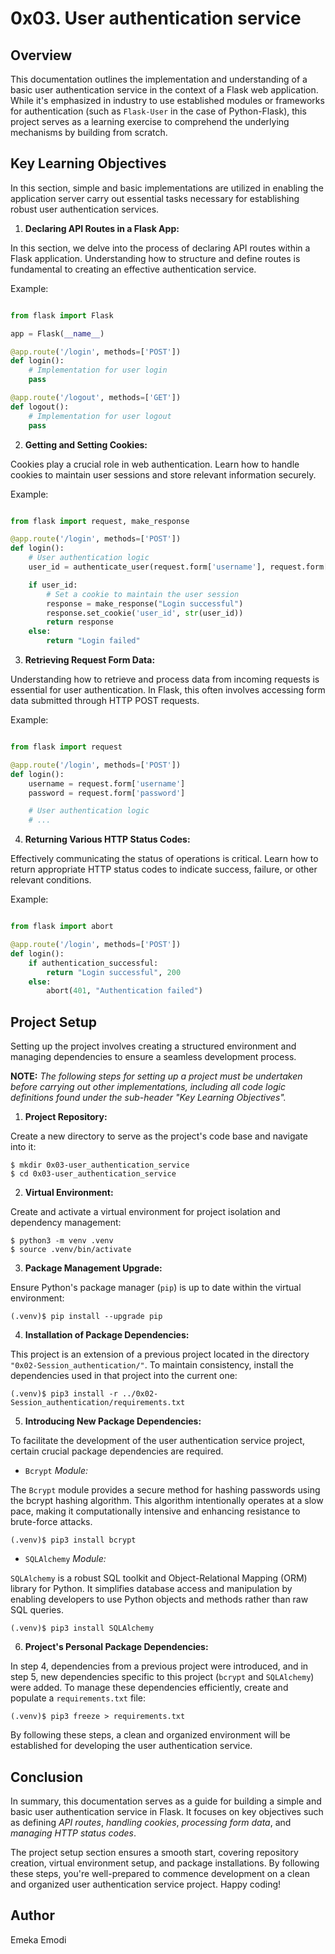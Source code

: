 # 0x03. User authentication service

## Overview

This documentation outlines the implementation and understanding of a basic user authentication service in the 
context of a Flask web application. While it's emphasized in industry to use established modules or frameworks for 
authentication (such as `Flask-User` in the case of Python-Flask), this project serves as a learning exercise to 
comprehend the underlying mechanisms by building from scratch.

## Key Learning Objectives

In this section, simple and basic implementations are utilized in enabling the application server carry out 
essential tasks necessary for establishing robust user authentication services.

1. **Declaring API Routes in a Flask App:**

In this section, we delve into the process of declaring API routes within a Flask application. Understanding how to 
structure and define routes is fundamental to creating an effective authentication service. 

Example:

```python

from flask import Flask

app = Flask(__name__)

@app.route('/login', methods=['POST'])
def login():
    # Implementation for user login
    pass

@app.route('/logout', methods=['GET'])
def logout():
    # Implementation for user logout
    pass
```

2. **Getting and Setting Cookies:**

Cookies play a crucial role in web authentication. Learn how to handle cookies to maintain user sessions and store 
relevant information securely. 

Example:

```python

from flask import request, make_response

@app.route('/login', methods=['POST'])
def login():
    # User authentication logic
    user_id = authenticate_user(request.form['username'], request.form['password'])

    if user_id:
        # Set a cookie to maintain the user session
        response = make_response("Login successful")
        response.set_cookie('user_id', str(user_id))
        return response
    else:
        return "Login failed"
```

3. **Retrieving Request Form Data:**

Understanding how to retrieve and process data from incoming requests is essential for user authentication. In 
Flask, this often involves accessing form data submitted through HTTP POST requests.

Example:

```python

from flask import request

@app.route('/login', methods=['POST'])
def login():
    username = request.form['username']
    password = request.form['password']

    # User authentication logic
    # ...
```

4. **Returning Various HTTP Status Codes:**

Effectively communicating the status of operations is critical. Learn how to return appropriate HTTP status codes 
to indicate success, failure, or other relevant conditions.

Example:

```python

from flask import abort

@app.route('/login', methods=['POST'])
def login():
    if authentication_successful:
        return "Login successful", 200
    else:
        abort(401, "Authentication failed")
```

## Project Setup

Setting up the project involves creating a structured environment and managing dependencies to ensure a seamless 
development process.

**NOTE:** *The following steps for setting up a project must be undertaken before carrying out other implementations, 
including all code logic definitions found under the sub-header "Key Learning Objectives".*

1. **Project Repository:**

Create a new directory to serve as the project's code base and navigate into it:

```shell
$ mkdir 0x03-user_authentication_service
$ cd 0x03-user_authentication_service
```

2. **Virtual Environment:**

Create and activate a virtual environment for project isolation and dependency management:

```shell
$ python3 -m venv .venv
$ source .venv/bin/activate
```

3. **Package Management Upgrade:**

Ensure Python's package manager (`pip`) is up to date within the virtual environment:

```shell
(.venv)$ pip install --upgrade pip
```

4. **Installation of Package Dependencies:**

This project is an extension of a previous project located in the directory `"0x02-Session_authentication/"`. To 
maintain consistency, install the dependencies used in that project into the current one:

```shell
(.venv)$ pip3 install -r ../0x02-Session_authentication/requirements.txt
```

5. **Introducing New Package Dependencies:**

To facilitate the development of the user authentication service project, certain crucial package dependencies are 
required.

- `Bcrypt` *Module:*

The `Bcrypt` module provides a secure method for hashing passwords using the bcrypt hashing algorithm. This algorithm 
intentionally operates at a slow pace, making it computationally intensive and enhancing resistance to brute-force attacks.

```shell
(.venv)$ pip3 install bcrypt
```

- `SQLAlchemy` *Module:*

`SQLAlchemy` is a robust SQL toolkit and Object-Relational Mapping (ORM) library for Python. It simplifies database 
access and manipulation by enabling developers to use Python objects and methods rather than raw SQL queries.

```shell
(.venv)$ pip3 install SQLAlchemy
```

6. **Project's Personal Package Dependencies:**

In step 4, dependencies from a previous project were introduced, and in step 5, new dependencies specific to this 
project (`bcrypt` and `SQLAlchemy`) were added. To manage these dependencies efficiently, create and populate a 
`requirements.txt` file:

```shell
(.venv)$ pip3 freeze > requirements.txt
```

By following these steps, a clean and organized environment will be established for developing the user 
authentication service.

## Conclusion

In summary, this documentation serves as a guide for building a simple and basic user authentication service in Flask.
It focuses on key objectives such as defining *API routes*, *handling cookies*, *processing form data*, and 
*managing HTTP status codes*.

The project setup section ensures a smooth start, covering repository creation, virtual environment setup, and 
package installations. By following these steps, you're well-prepared to commence development on a clean and 
organized user authentication service project. Happy coding!

## Author 
Emeka Emodi